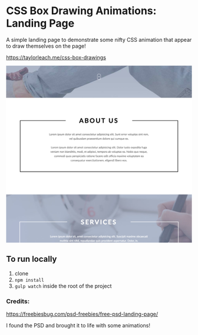 # CSS Box Drawing Animations: Landing Page
A simple landing page to demonstrate some nifty CSS animation that appear to draw themselves on the page!

https://taylorleach.me/css-box-drawings

![alt text](https://github.com/tayloraleach/css-box-drawing-animations/blob/master/screenshot.png)

## To run locally
1. clone
2. `npm install`
3. `gulp watch` inside the root of the project

### Credits:
https://freebiesbug.com/psd-freebies/free-psd-landing-page/

I found the PSD and brought it to life with some animations!

